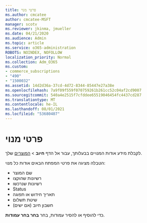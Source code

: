 ```yaml
---
title: פרטי מנוי
ms.author: cmcatee
author: cmcatee-MSFT
manager: scotv
ms.reviewer: jkinma, jmueller
ms.date: 04/21/2020
ms.audience: Admin
ms.topic: article
ms.service: o365-administration
ROBOTS: NOINDEX, NOFOLLOW
localization_priority: Normal
ms.collection: Adm_O365
ms.custom:
- commerce_subscriptions
- "490"
- "1500032"
ms.assetid: 14d2d36a-37cd-4d72-8344-85447e27a38e
ms.openlocfilehash: 7a9f09f559f070759261b261cc52c04af2cd9007
ms.sourcegitcommit: 540a4e2515f7cfddee65519046454fc4437cd287
ms.translationtype: MT
ms.contentlocale: he-IL
ms.lasthandoff: 08/01/2021
ms.locfileid: "53680407"
---
```

# <a name="subscription-information"></a>פרטי מנוי

לקבלת מידע אודות המנויים בבעלותך, עבור אל הדף **חיוב** \> [המוצרים](https://go.microsoft.com/fwlink/p/?linkid=842054) שלך.
  
הטבלה מציגה את פרטי המפתח הבאים אודות כל מנוי:
  
- שם המוצר
- רשיונות שהוקצו
- רשיונות שנרכשו
- Status
- תאריך חידוש או תפוגה
- שיטת תשלום
- חשבון חיוב (אם ישים)
 
כדי להוסיף או להסיר עמודות, בחר **בחר בחר עמודות**.